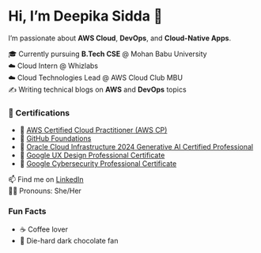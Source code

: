 # Hi, I’m Deepika Sidda 👋

I’m passionate about **AWS Cloud**, **DevOps**, and **Cloud-Native Apps**.

🎓 Currently pursuing **B.Tech CSE** @ Mohan Babu University  
☁️ Cloud Intern @ Whizlabs  
☁️ Cloud Technologies Lead @ AWS Cloud Club MBU  
✍️ Writing technical blogs on **AWS** and **DevOps** topics  

 
### 📜 Certifications
- 🏅 [AWS Certified Cloud Practitioner (AWS CP)](https://www.credly.com/badges/a6b010a1-b3a6-4766-8aed-d734f8ad76c5/public_url)
- 🏅 [GitHub Foundations](https://www.credly.com/badges/cba131fe-5a5a-4a02-b40b-1339f4b471a8/public_url)
- 🏅 [Oracle Cloud Infrastructure 2024 Generative AI Certified Professional](https://catalog-education.oracle.com/ords/certview/sharebadge?id=60F0734D9AE70D8E6320F6BA4AD9E35982BEC8581FFE6526F63B490FB6967D50)
- 🏅 [Google UX Design Professional Certificate](https://www.credly.com/badges/46bfbf95-c1b6-44e5-9e95-4e17541ec196/public_url)
- 🏅 [Google Cybersecurity Professional Certificate](https://www.credly.com/badges/b3e645d9-6568-42c3-971a-b208ab66df6d/public_url)



📫 Find me on [LinkedIn](https://www.linkedin.com/in/deepika-sidda21)  
👩‍💻 Pronouns: She/Her

### Fun Facts
- ☕️ Coffee lover  
- 🍫 Die-hard dark chocolate fan
